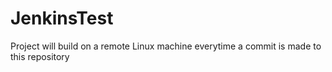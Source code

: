 # JenkinsTest
Project will build on a remote Linux machine everytime a commit is made to this repository
